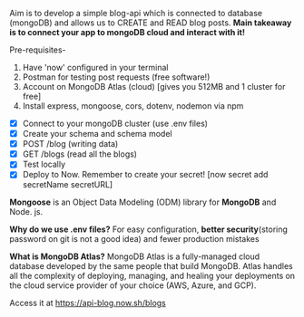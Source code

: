 Aim is to develop a simple blog-api which is connected to database (mongoDB) and allows us to CREATE and READ blog posts.
**Main takeaway is to connect your app to mongoDB cloud and interact with it!** 

Pre-requisites- 
1) Have 'now' configured in your terminal
2) Postman for testing post requests (free software!)
3) Account on MongoDB Atlas (cloud) [gives you 512MB and 1 cluster for free]
4) Install express, mongoose,  cors, dotenv, nodemon via npm

 - [x] Connect to your mongoDB cluster (use .env files)
 - [x] Create your schema and schema model
 - [x] POST /blog (writing data)
 - [x] GET /blogs (read all the blogs)
 - [x] Test locally
 - [x] Deploy to Now. Remember to create your secret! [now secret add secretName secretURL]

**Mongoose** is an Object Data Modeling (ODM) library for **MongoDB** and Node. js.

**Why do we use .env files?**
For easy configuration, **better security**(storing password on git is not a good idea) and fewer production mistakes

**What is MongoDB Atlas?**
MongoDB Atlas is a fully-managed cloud database developed by the same people that build MongoDB. Atlas handles all the complexity of deploying, managing, and healing your deployments on the cloud service provider of your choice (AWS, Azure, and GCP).


Access it at
https://api-blog.now.sh/blogs